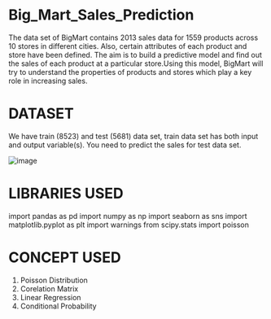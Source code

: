 # Big_Mart_Sales_Prediction


The data set of BigMart contains 2013 sales data for 1559 products across 10 stores in different cities. Also, certain attributes of each product and store have been defined. The aim is to build a predictive model and find out the sales of each product at a particular store.Using this model, BigMart will try to understand the properties of products and stores which play a key role in increasing sales.
# DATASET

We have train (8523) and test (5681) data set, train data set has both input and output variable(s). You need to predict the sales for test data set.

![image](https://user-images.githubusercontent.com/82249340/213208742-9a247471-e3c2-41f8-a8ce-8e49f2ac12e8.png)


# LIBRARIES USED

import pandas as pd
import numpy as np
import seaborn as sns
import matplotlib.pyplot as plt
import warnings
from scipy.stats import poisson

# CONCEPT USED
1.  Poisson Distribution
2.  Corelation Matrix
3.  Linear Regression
4.  Conditional Probability
